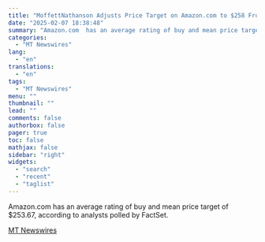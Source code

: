 ```yaml
---
title: "MoffettNathanson Adjusts Price Target on Amazon.com to $258 From $248, Maintains Buy Rating"
date: "2025-02-07 18:38:48"
summary: "Amazon.com  has an average rating of buy and mean price target of $253.67, according to analysts polled by FactSet."
categories:
  - "MT Newswires"
lang:
  - "en"
translations:
  - "en"
tags:
  - "MT Newswires"
menu: ""
thumbnail: ""
lead: ""
comments: false
authorbox: false
pager: true
toc: false
mathjax: false
sidebar: "right"
widgets:
  - "search"
  - "recent"
  - "taglist"
---
```


Amazon.com has an average rating of buy and mean price target of $253.67, according to analysts polled by FactSet.

[MT Newswires](https://www.tradingview.com/news/mtnewswires.com:20250207:A3312188:0/)

